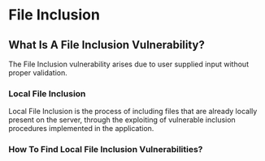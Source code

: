 # File Inclusion

## What Is A File Inclusion Vulnerability?
The File Inclusion vulnerability arises due to user supplied input without proper validation. 

### Local File Inclusion
Local File Inclusion is the process of including files that are already locally present on the server, through the exploiting of vulnerable inclusion procedures implemented in the application.

### How To Find Local File Inclusion Vulnerabilities?

